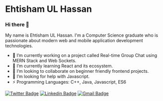 # Ehtisham UL Hassan

### Hi there 👋
My name is Ehtisham UL Hassan. I'm a Computer Science graduate who is passionate about modern web and mobile application development technologies.

- 🔭 I’m currently working on a project called Real-time Group Chat using MERN Stack and Web Sockets.
- 🌱 I’m currently learning React and its ecosystem.
- 👯 I’m looking to collaborate on beginner friendly frontend projects.
- 🤔 I’m looking for help with Javascript.
- ⚡ Programming Languages: C++, Java, Javascript, ES6

[![Twitter Badge](https://img.shields.io/badge/-@ehtishama-1ca0f1?style=flat-square&labelColor=1ca0f1&logo=twitter&logoColor=white&link=https://twitter.com/ehtishamhassan9)](https://twitter.com/ehtishamhassan9) 
[![Linkedin Badge](https://img.shields.io/badge/-ehtishamhassan9-blue?style=flat-square&logo=Linkedin&logoColor=white&link=https://www.linkedin.com/in/ehtishamhassan9/)](https://www.linkedin.com/in/ehtishamhassan9/) 
[![Gmail Badge](https://img.shields.io/badge/-ehtishamhassan9@gmail.com-c14438?style=flat-square&logo=Gmail&logoColor=white&link=mailto:ehtishamhassan9@gmail.com)](mailto:ehtishamhassan9@gmail.com)
